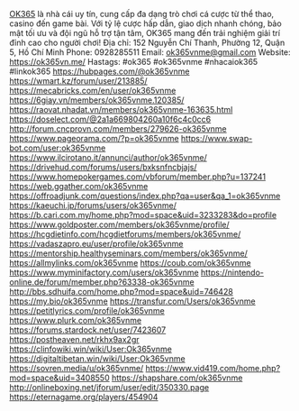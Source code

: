 <a href="https://ok365vn.me/">OK365</a> là nhà cái uy tín, cung cấp đa dạng trò chơi cá cược từ thể thao, casino đến game bài. Với tỷ lệ cược hấp dẫn, giao dịch nhanh chóng, bảo mật tối ưu và đội ngũ hỗ trợ tận tâm, OK365 mang đến trải nghiệm giải trí đỉnh cao cho người chơi!
Địa chỉ: 152 Nguyễn Chí Thanh, Phường 12, Quận 5, Hồ Chí Minh
Phone: 0928285511
Email: ok365vnme@gmail.com
Website: <a href="https://ok365vn.me/">https://ok365vn.me/</a>
Hastags: #ok365 #ok365vnme #nhacaiok365 #linkok365
<a href="https://hubpages.com/@ok365vnme">https://hubpages.com/@ok365vnme</a>
<a href="https://wmart.kz/forum/user/213885/">https://wmart.kz/forum/user/213885/</a>
<a href="https://mecabricks.com/en/user/ok365vnme">https://mecabricks.com/en/user/ok365vnme</a>
<a href="https://6giay.vn/members/ok365vnme.120385/">https://6giay.vn/members/ok365vnme.120385/</a>
<a href="https://raovat.nhadat.vn/members/ok365vnme-163635.html">https://raovat.nhadat.vn/members/ok365vnme-163635.html</a>
<a href="https://doselect.com/@2a1a669804260a10f6c4c0cc6">https://doselect.com/@2a1a669804260a10f6c4c0cc6</a>
<a href="http://forum.cncprovn.com/members/279626-ok365vnme">http://forum.cncprovn.com/members/279626-ok365vnme</a>
<a href="https://www.pageorama.com/?p=ok365vnme">https://www.pageorama.com/?p=ok365vnme</a>
<a href="https://www.swap-bot.com/user:ok365vnme">https://www.swap-bot.com/user:ok365vnme</a>
<a href="https://www.ilcirotano.it/annunci/author/ok365vnme/">https://www.ilcirotano.it/annunci/author/ok365vnme/</a>
<a href="https://drivehud.com/forums/users/bxksnfncbjajs/">https://drivehud.com/forums/users/bxksnfncbjajs/</a>
<a href="https://www.homepokergames.com/vbforum/member.php?u=137241">https://www.homepokergames.com/vbforum/member.php?u=137241</a>
<a href="https://web.ggather.com/ok365vnme">https://web.ggather.com/ok365vnme</a>
<a href="https://offroadjunk.com/questions/index.php?qa=user&qa_1=ok365vnme">https://offroadjunk.com/questions/index.php?qa=user&qa_1=ok365vnme</a>
<a href="https://kaeuchi.jp/forums/users/ok365vnme/">https://kaeuchi.jp/forums/users/ok365vnme/</a>
<a href="https://b.cari.com.my/home.php?mod=space&uid=3233283&do=profile">https://b.cari.com.my/home.php?mod=space&uid=3233283&do=profile</a>
<a href="https://www.goldposter.com/members/ok365vnme/profile/">https://www.goldposter.com/members/ok365vnme/profile/</a>
<a href="https://hcgdietinfo.com/hcgdietforums/members/ok365vnme/">https://hcgdietinfo.com/hcgdietforums/members/ok365vnme/</a>
<a href="https://vadaszapro.eu/user/profile/ok365vnme">https://vadaszapro.eu/user/profile/ok365vnme</a>
<a href="https://mentorship.healthyseminars.com/members/ok365vnme/">https://mentorship.healthyseminars.com/members/ok365vnme/</a>
<a href="https://allmylinks.com/ok365vnme">https://allmylinks.com/ok365vnme</a>
<a href="https://coub.com/ok365vnme">https://coub.com/ok365vnme</a>
<a href="https://www.myminifactory.com/users/ok365vnme">https://www.myminifactory.com/users/ok365vnme</a>
<a href="https://nintendo-online.de/forum/member.php?63338-ok365vnme">https://nintendo-online.de/forum/member.php?63338-ok365vnme</a>
<a href="http://bbs.sdhuifa.com/home.php?mod=space&uid=746428">http://bbs.sdhuifa.com/home.php?mod=space&uid=746428</a>
<a href="https://my.bio/ok365vnme">https://my.bio/ok365vnme</a>
<a href="https://transfur.com/Users/ok365vnme">https://transfur.com/Users/ok365vnme</a>
<a href="https://petitlyrics.com/profile/ok365vnme">https://petitlyrics.com/profile/ok365vnme</a>
<a href="https://www.plurk.com/ok365vnme">https://www.plurk.com/ok365vnme</a>
<a href="https://forums.stardock.net/user/7423607">https://forums.stardock.net/user/7423607</a>
<a href="https://postheaven.net/rkhx9ax2gr">https://postheaven.net/rkhx9ax2gr</a>
<a href="https://clinfowiki.win/wiki/User:Ok365vnme">https://clinfowiki.win/wiki/User:Ok365vnme</a>
<a href="https://digitaltibetan.win/wiki/User:Ok365vnme">https://digitaltibetan.win/wiki/User:Ok365vnme</a>
<a href="https://sovren.media/u/ok365vnme/">https://sovren.media/u/ok365vnme/</a>
<a href="https://www.vid419.com/home.php?mod=space&uid=3408550">https://www.vid419.com/home.php?mod=space&uid=3408550</a>
<a href="https://shapshare.com/ok365vnme">https://shapshare.com/ok365vnme</a>
<a href="http://onlineboxing.net/jforum/user/edit/350330.page">http://onlineboxing.net/jforum/user/edit/350330.page</a>
<a href="https://eternagame.org/players/454904">https://eternagame.org/players/454904</a>
